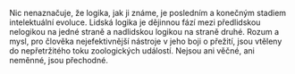 Nic nenaznačuje, že logika, jak ji známe, je posledním a konečným stadiem intelektuální evoluce.<break time="0.3s" /> Lidská logika je dějinnou fází mezi předlidskou nelogikou na jedné straně a nadlidskou logikou na straně druhé.<break time="0.3s" /> Rozum a mysl, pro člověka nejefektivnější nástroje v jeho boji o přežití, jsou vtěleny do nepřetržitého toku zoologických událostí.<break time="0.4s" /> Nejsou ani věčné, ani neměnné, jsou přechodné.
